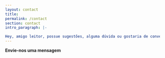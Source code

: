 ```yaml
---
layout: contact
title: 
permalink: /contact
section: contact
intro_paragraph: |-

Hey, amigo leitor, possue sugestões, alguma dúvida ou gostaria de conversar sobre futuras parceiras, fique a vontade:
---
```


 **Envie-nos uma mensagem**
